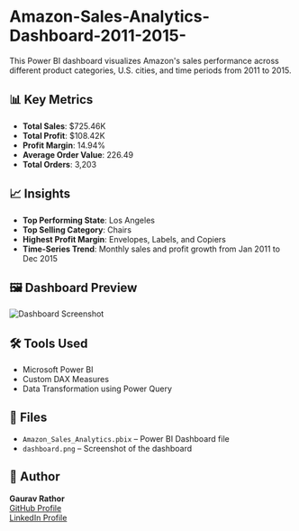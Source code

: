 # Amazon-Sales-Analytics-Dashboard-2011-2015-


This Power BI dashboard visualizes Amazon's sales performance across different product categories, U.S. cities, and time periods from 2011 to 2015.


## 📊 Key Metrics
- **Total Sales**: $725.46K  
- **Total Profit**: $108.42K  
- **Profit Margin**: 14.94%  
- **Average Order Value**: 226.49  
- **Total Orders**: 3,203  

## 📈 Insights
- **Top Performing State**: Los Angeles
- **Top Selling Category**: Chairs
- **Highest Profit Margin**: Envelopes, Labels, and Copiers
- **Time-Series Trend**: Monthly sales and profit growth from Jan 2011 to Dec 2015

## 🖼️ Dashboard Preview
![Dashboard Screenshot](./Final_Amazon_Dashboard_23-06-2025_17_05_59.jpg)

## 🛠️ Tools Used
- Microsoft Power BI
- Custom DAX Measures
- Data Transformation using Power Query

## 📁 Files
- `Amazon_Sales_Analytics.pbix` – Power BI Dashboard file
- `dashboard.png` – Screenshot of the dashboard

## 🔗 Author
**Gaurav Rathor**  
[GitHub Profile](https://github.com/GauravRathor16)  
[LinkedIn Profile](https://www.linkedin.com/in/gaurav1608/)

